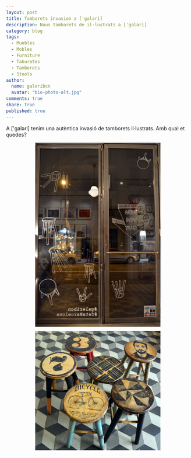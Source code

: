 ```yaml
---
layout: post
title: Tamborets invasion a ['galəri]
description: Nous tamborets de il·lustrats a ['galəri]
category: blog
tags: 
  - Muebles
  - Mobles
  - Furniture
  - Taburetes
  - Tamborets
  - Stools
author: 
  name: galeribcn
  avatar: "bio-photo-alt.jpg"
comments: true
share: true
published: true
---
```

A ['galəri] tenim una autèntica invasió de tamborets il·lustrats. Amb qual et quedes?

<figure class="half">
<figure>
	<a href="/images/TamboretsIinvasion.jpg"><img src="/images/TamboretsIinvasion.jpg" alt="Taburete Van der Wood"></a>
	<a href="/images/TamburetsIG.jpg"><img src="/images/TamburetsIG.jpg" alt="Taburete Van der Wood"></a>
</figure>
